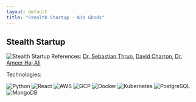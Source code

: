 ```yaml
---
layout: default
title: "Stealth Startup - Kia Ghods"
---
```


<main>
    <section id="description">
        <h2>Stealth Startup</h2>
    <img src="{{ '/assets/media/FighterJet.webp' | relative_url }}" alt="Stealth Startup" class="portfolio-img" type="image/webp>
        <p>Working with a small team to develop a paradigm shift in social interaction (NDA-Bound).</p>
        <p class="references">
            References:
            <a href="http://robots.stanford.edu/" target="_blank">Dr. Sebastian Thrun</a>,
            <a href="https://haas.berkeley.edu/faculty/charron-david/" target="_blank">David Charron</a>,
            <a href="https://www.linkedin.com/in/ameer-haj-ali/" target="_blank">Dr. Ameer Haj Ali</a>
        </p>
        <p>Technologies:</p>
        <div class="tech-logos">
            <img src="https://skillicons.dev/icons?i=python" alt="Python" class="tech-logo">
            <img src="https://skillicons.dev/icons?i=react" alt="React" class="tech-logo">
            <img src="https://skillicons.dev/icons?i=aws" alt="AWS" class="tech-logo">
            <img src="https://skillicons.dev/icons?i=gcp" alt="GCP" class="tech-logo">
            <img src="https://skillicons.dev/icons?i=docker" alt="Docker" class="tech-logo">
            <img src="https://skillicons.dev/icons?i=kubernetes" alt="Kubernetes" class="tech-logo">
            <img src="https://skillicons.dev/icons?i=postgresql" alt="PostgreSQL" class="tech-logo">
            <img src="https://skillicons.dev/icons?i=mongodb" alt="MongoDB" class="tech-logo">
        </div>
    </section>
</main>
